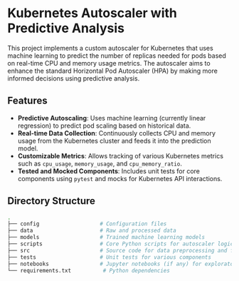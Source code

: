 # Kubernetes Autoscaler with Predictive Analysis

This project implements a custom autoscaler for Kubernetes that uses machine learning to predict the number of replicas needed for pods based on real-time CPU and memory usage metrics. The autoscaler aims to enhance the standard Horizontal Pod Autoscaler (HPA) by making more informed decisions using predictive analysis.

## Features

- **Predictive Autoscaling**: Uses machine learning (currently linear regression) to predict pod scaling based on historical data.
- **Real-time Data Collection**: Continuously collects CPU and memory usage from the Kubernetes cluster and feeds it into the prediction model.
- **Customizable Metrics**: Allows tracking of various Kubernetes metrics such as `cpu_usage`, `memory_usage`, and `cpu_memory_ratio`.
- **Tested and Mocked Components**: Includes unit tests for core components using `pytest` and mocks for Kubernetes API interactions.

## Directory Structure

```bash
.
├── config                   # Configuration files
├── data                     # Raw and processed data
├── models                   # Trained machine learning models
├── scripts                  # Core Python scripts for autoscaler logic
├── src                      # Source code for data preprocessing and feature engineering
├── tests                    # Unit tests for various components
├── notebooks                # Jupyter notebooks (if any) for exploratory data analysis
└── requirements.txt          # Python dependencies

